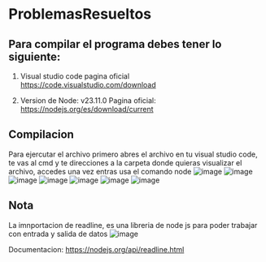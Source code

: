 # ProblemasResueltos

## Para compilar el programa debes tener lo siguiente: 

1) Visual studio code pagina oficial
https://code.visualstudio.com/download

3) Version de Node: v23.11.0 Pagina oficial:
https://nodejs.org/es/download/current


## Compilacion
Para ejercutar el archivo primero abres el archivo en tu visual studio code, te vas al cmd y te direcciones a la carpeta donde quieras visualizar el archivo, accedes una vez entras  usa el comando node <nombredelarchivo>
![image](https://github.com/user-attachments/assets/6f380e81-246d-473c-8e5d-7da8552f68f4)
![image](https://github.com/user-attachments/assets/f8f8d7fb-515c-4061-8f19-34b265da5863)
![image](https://github.com/user-attachments/assets/305985df-e552-4355-8ae7-686be54e5329)
![image](https://github.com/user-attachments/assets/ae2d2e1f-0414-4ce1-ab28-eaf084e5e32a)
![image](https://github.com/user-attachments/assets/0a999778-9f52-456d-baae-ec0eed24f673)
![image](https://github.com/user-attachments/assets/d1d824e5-6f21-42ac-be4f-34f822122eb7)
![image](https://github.com/user-attachments/assets/b097cc0e-4823-4af1-a3c6-6f0ab197a5ff)


## Nota 
La imnportacion de readline, es una libreria de node js para poder trabajar con entrada y salida de datos
![image](https://github.com/user-attachments/assets/0ee0563e-0cd5-45c0-8e5f-71b5324cf577)

Documentacion: https://nodejs.org/api/readline.html
